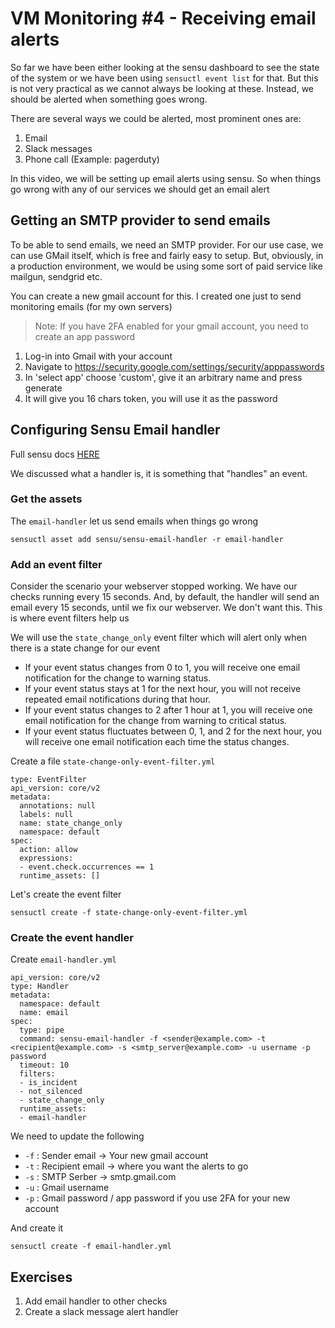 # VM Monitoring #4 - Receiving email alerts

So far we have been either looking at the sensu dashboard to see the state of the system
or we have been using `sensuctl event list` for that. But this is not very practical as
we cannot always be looking at these. Instead, we should be alerted when something goes wrong.

There are several ways we could be alerted, most prominent ones are:

1. Email
2. Slack messages
3. Phone call (Example: pagerduty)

In this video, we will be setting up email alerts using sensu. So when things go wrong with any of
our services we should get an email alert

## Getting an SMTP provider to send emails

To be able to send emails, we need an SMTP provider. For our use case, we can use GMail itself, which is
free and fairly easy to setup. But, obviously, in a production environment, we would be using some sort of
paid service like mailgun, sendgrid etc.


You can create a new gmail account for this. I created one just to send monitoring emails (for my own servers)

> Note:  If you have 2FA enabled for your gmail account, you need to create an app password

1. Log-in into Gmail with your account
2. Navigate to https://security.google.com/settings/security/apppasswords
3. In 'select app' choose 'custom', give it an arbitrary name and press generate
4. It will give you 16 chars token, you will use it as the password

## Configuring Sensu Email handler

Full sensu docs [HERE](https://docs.sensu.io/sensu-go/latest/observability-pipeline/observe-process/send-email-alerts/)

We discussed what a handler is, it is something that "handles" an event. 

### Get the assets

The `email-handler` let us send emails when things go wrong
```
sensuctl asset add sensu/sensu-email-handler -r email-handler
```

### Add an event filter

Consider the scenario your webserver stopped working. We have our checks running every 15 seconds. And, by default, the handler
will send an email every 15 seconds, until we fix our webserver. We don't want this. This is where event filters help us

We will use the `state_change_only` event filter which will alert only when there is a state change for our event


- If your event status changes from 0 to 1, you will receive one email notification for the change to warning status.
- If your event status stays at 1 for the next hour, you will not receive repeated email notifications during that hour.
- If your event status changes to 2 after 1 hour at 1, you will receive one email notification for the change from warning to critical status.
- If your event status fluctuates between 0, 1, and 2 for the next hour, you will receive one email notification each time the status changes.

Create a file `state-change-only-event-filter.yml`
```
type: EventFilter
api_version: core/v2
metadata:
  annotations: null
  labels: null
  name: state_change_only
  namespace: default
spec:
  action: allow
  expressions:
  - event.check.occurrences == 1
  runtime_assets: []
```

Let's create the event filter
```
sensuctl create -f state-change-only-event-filter.yml
```

### Create the event handler

Create `email-handler.yml`
```
api_version: core/v2
type: Handler
metadata:
  namespace: default
  name: email
spec:
  type: pipe
  command: sensu-email-handler -f <sender@example.com> -t <recipient@example.com> -s <smtp_server@example.com> -u username -p password
  timeout: 10
  filters:
  - is_incident
  - not_silenced
  - state_change_only
  runtime_assets:
  - email-handler
```

We need to update the following

- `-f` : Sender email -> Your new gmail account
- `-t` : Recipient email -> where you want the alerts to go
- `-s` : SMTP Serber -> smtp.gmail.com
- `-u` : Gmail username
- `-p` : Gmail password / app password if you use 2FA for your new account

And create it
```
sensuctl create -f email-handler.yml
```


## Exercises

1. Add email handler to other checks
2. Create a slack message alert handler
